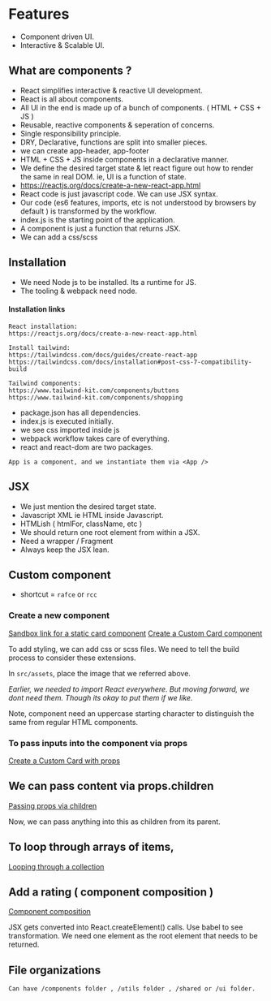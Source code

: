 # Features

- Component driven UI.
- Interactive & Scalable UI.

## What are components ?

- React simplifies interactive & reactive UI development.
- React is all about components.
- All UI in the end is made up of a bunch of components. ( HTML + CSS + JS )
- Reusable, reactive components & seperation of concerns.
- Single responsibility principle.
- DRY, Declarative, functions are split into smaller pieces.
- we can create app-header, app-footer
- HTML + CSS + JS inside components in a declarative manner.
- We define the desired target state & let react figure out how to render the same in real DOM. ie, UI is a function of state.
- https://reactjs.org/docs/create-a-new-react-app.html
- React code is just javascript code. We can use JSX syntax.
- Our code (es6 features, imports, etc is not understood by browsers by default ) is transformed by the workflow.
- index.js is the starting point of the application.
- A component is just a function that returns JSX.
- We can add a css/scss

## Installation

- We need Node js to be installed. Its a runtime for JS.
- The tooling & webpack need node.

#### Installation links

```
React installation:
https://reactjs.org/docs/create-a-new-react-app.html

Install tailwind:
https://tailwindcss.com/docs/guides/create-react-app
https://tailwindcss.com/docs/installation#post-css-7-compatibility-build

Tailwind components:
https://www.tailwind-kit.com/components/buttons
https://www.tailwind-kit.com/components/shopping

```

- package.json has all dependencies.
- index.js is executed initially.
- we see css imported inside js
- webpack workflow takes care of everything.
- react and react-dom are two packages.

```
App is a component, and we instantiate them via <App />
```

## JSX

- We just mention the desired target state.
- Javascript XML ie HTML inside Javascript.
- HTMLish ( htmlFor, className, etc )
- We should return one root element from within a JSX.
- Need a wrapper / Fragment
- Always keep the JSX lean.

## Custom component

- shortcut = `rafce` or `rcc`

### Create a new component

[Sandbox link for a static card component](https://codesandbox.io/s/01react-intro-card-i1hvt)
[Create a Custom Card component](https://codesandbox.io/s/02card-component-yxqj6)

To add styling, we can add css or scss files.
We need to tell the build process to consider these extensions.

In `src/assets`, place the image that we referred above.

_Earlier, we needed to import React everywhere. But moving forward, we dont need them. Though its okay to put them if we like._

Note, component need an uppercase starting character to distinguish the same from regular HTML components.

### To pass inputs into the component via props

[Create a Custom Card with props](https://codesandbox.io/s/02card-component-with-props-yocvj)

## We can pass content via props.children

[Passing props via children](https://codesandbox.io/s/02card-component-with-props-children-v1h8b)

Now, we can pass anything into this as children from its parent.

## To loop through arrays of items,

[Looping through a collection](https://codesandbox.io/s/03loop-through-collection-wbe5k)

## Add a rating ( component composition )

[Component composition](https://codesandbox.io/s/04component-composition-ne25h)

JSX gets converted into React.createElement() calls. Use babel to see transformation.
We need one element as the root element that needs to be returned.

## File organizations

```
Can have /components folder , /utils folder , /shared or /ui folder.
```
